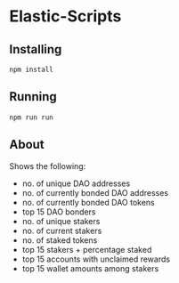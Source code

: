 # Elastic-Scripts

## Installing
`npm install`

## Running
`npm run run`

## About

Shows the following: 

- no. of unique DAO addresses
- no. of currently bonded DAO addresses
- no. of currently bonded DAO tokens
- top 15 DAO bonders
- no. of unique stakers
- no. of current stakers
- no. of staked tokens
- top 15 stakers + percentage staked
- top 15 accounts with unclaimed rewards
- top 15 wallet amounts among stakers
